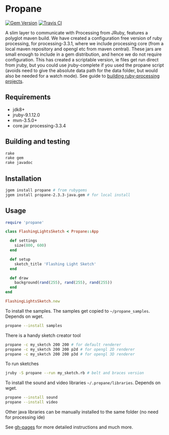 # Propane
[![Gem Version](https://badge.fury.io/rb/propane.svg)](https://badge.fury.io/rb/propane) [![Travis CI](https://travis-ci.org/ruby-processing/propane.svg)](https://travis-ci.org/ruby-processing/propane)

A slim layer to communicate with Processing from JRuby, features a polyglot maven build. We have created a configuration free version of ruby processing, for processing-3.3.1, where we include processing core (from a local maven repository and opengl etc from maven central). These jars are small enough to include in a gem distribution, and hence we do not require configuration. This has created a scriptable version, ie files get run direct from jruby, but you could use jruby-complete if you used the propane script (avoids need to give the absolute data path for the data folder, but would also be needed for a watch mode). See guide to [building ruby-processing projects][building].

## Requirements

- jdk8+
- jruby-9.1.12.0
- mvn-3.5.0+
- core.jar processing-3.3.4

## Building and testing

```bash
rake
rake gem
rake javadoc
```

## Installation
```bash
jgem install propane # from rubygems
jgem install propane-2.3.3-java.gem # for local install
```

## Usage

``` ruby
require 'propane'

class FlashingLightsSketch < Propane::App

  def settings
    size(800, 600)
  end

  def setup
    sketch_title 'Flashing Light Sketch'
  end

  def draw
    background(rand(255), rand(255), rand(255))
  end
end

FlashingLightsSketch.new
```

To install the samples.  The samples get copied to `~/propane_samples`. Depends on wget.
```bash
propane --install samples
```
There is a handy sketch creator tool
```bash
propane -c my_sketch 200 200 # for default renderer
propane -c my_sketch 200 200 p2d # for opengl 2D renderer
propane -c my_sketch 200 200 p3d # for opengl 3D renderer
```

To run sketches

```bash
jruby -S propane --run my_sketch.rb # belt and braces version
```
To install the sound and video libraries `~/.propane/libraries`. Depends on wget.
```bash
propane --install sound
propane --install video
```
Other java libraries can be manually installed to the same folder (no need for processing ide)

See [gh-pages][gh-pages] for more detailed instructions and much more.

[building]:http://ruby-processing.github.io/building/building/
[gh-pages]:https://ruby-processing.github.io/propane/
